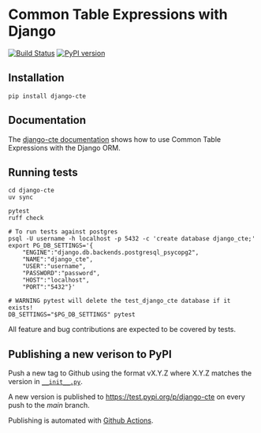 # Common Table Expressions with Django

[![Build Status](https://github.com/dimagi/django-cte/actions/workflows/tests.yml/badge.svg)](https://github.com/dimagi/django-cte/actions/workflows/tests.yml)
[![PyPI version](https://badge.fury.io/py/django-cte.svg)](https://badge.fury.io/py/django-cte)

## Installation
```
pip install django-cte
```


## Documentation

The [django-cte documentation](https://dimagi.github.io/django-cte/) shows how
to use Common Table Expressions with the Django ORM.


## Running tests

```
cd django-cte
uv sync

pytest
ruff check

# To run tests against postgres
psql -U username -h localhost -p 5432 -c 'create database django_cte;'
export PG_DB_SETTINGS='{
    "ENGINE":"django.db.backends.postgresql_psycopg2",
    "NAME":"django_cte",
    "USER":"username",
    "PASSWORD":"password",
    "HOST":"localhost",
    "PORT":"5432"}'

# WARNING pytest will delete the test_django_cte database if it exists!
DB_SETTINGS="$PG_DB_SETTINGS" pytest
```

All feature and bug contributions are expected to be covered by tests.


## Publishing a new verison to PyPI

Push a new tag to Github using the format vX.Y.Z where X.Y.Z matches the version
in [`__init__.py`](django_cte/__init__.py).

A new version is published to https://test.pypi.org/p/django-cte on every
push to the *main* branch.

Publishing is automated with [Github Actions](.github/workflows/pypi.yml).

